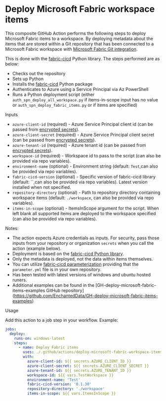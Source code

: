 # Deploy Microsoft Fabric workspace items

This composite GitHub Action performs the following steps to deploy Microsoft Fabric items to a workspace. By deploying metadata about the items that are stored within a Git repository that has been connected to a Microsoft Fabric workspace with [Microsoft Fabric Git integration](https://learn.microsoft.com/en-us/fabric/cicd/git-integration/intro-to-git-integration?tabs=azure-devops).

This is done with the [fabric-cicd](https://github.com/microsoft/fabric-cicd) Python library. The steps performed are as below:

- Checks out the repository
- Sets up Python
- Installs the [fabric-cicd](https://github.com/microsoft/fabric-cicd) Python package
- Authenticates to Azure using a Service Principal via Az PowerShell
- Runs a Python deployment script (either `auth_spn_deploy_all_workspace.py` if items-in-scope input has no value or `auth_spn_deploy_fabric_items.py` or if items are specified)

Inputs

- `azure-client-id` (required) - Azure Service Principal client id (can be passed from [encrypted secrets](https://docs.github.com/en/actions/security-guides/encrypted-secrets?WT.mc_id=DP-MVP-5004032)).
- `azure-client-secret` (required) - Azure Service Principal client secret (can be passed from [encrypted secrets](https://docs.github.com/en/actions/security-guides/encrypted-secrets?WT.mc_id=DP-MVP-5004032)).
- `azure-tenant-id` (required) - Azure tenant id (can be passed from [encrypted secrets](https://docs.github.com/en/actions/security-guides/encrypted-secrets?WT.mc_id=DP-MVP-5004032)).
- `workspace-id` (required) - Workspace id to pass to the script (can also be provided via repo variables).
- `environment-name` (optional) - Environment string (default: `Test`,can also be provided via repo variables).
- `fabric-cicd-version` (optional) - Specific version of fabric-cicd library (default: ``,can also be provided via repo variables). Latest version installed when not specified.
- `repository-directory` (optional) - Path to repository directory containing workspace items (default: `./workspace`, can also be provided via repo variables).
- `items-in-scope` (optional) - ItemsInScope argument for the script. When left blank all supported items are deployed to the workspace specified (can also be provided via repo variables).


Notes: 
- The action expects Azure credentials as inputs. For security, pass those inputs from your repository or organization `secrets` when you call the action (example below).
- Deployment is based on the [fabric-cicd Python library](https://microsoft.github.io/fabric-cicd/latest/).
- Only the metadata is deployed, not the data within items themselves.
- You can utilize [fabric-cicd parameterization](https://microsoft.github.io/fabric-cicd/latest/how_to/parameterization/) providing that the `parameter.yml` file is in your own repository.
- Has been tested with latest versions of windows and ubuntu hosted runers.
- Additional examples can be found in the [GH-deploy-microsoft-fabric-items-examples GitHub repository] (https://github.com/EnchantedData/GH-deploy-microsoft-fabric-items-examples)

Usage

Add this action to a job step in your workflow. Example:

```yaml
jobs:
  deploy:
    runs-on: windows-latest
    steps:
      - name: Deploy Fabric items
        uses: ./.github/actions/deploy-microsoft-fabric-workspace-items
        with:
          azure-client-id: ${{ secrets.AZURE_CLIENT_ID }}
          azure-client-secret: ${{ secrets.AZURE_CLIENT_SECRET }}
          azure-tenant-id: ${{ secrets.AZURE_TENANT_ID }}
          workspace-id: ${{ vars.TestWorkspace }}
          environment-name: 'Test'
          fabric-cicd-version: '0.1.30'
          repository-directory: './workspace'
          items-in-scope: ${{ vars.ItemsInScope }}

```

